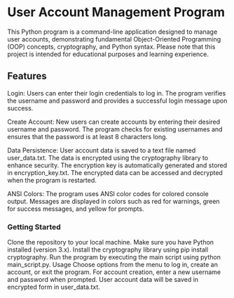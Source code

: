 # User Account Management Program
This Python program is a command-line application designed to manage user accounts, demonstrating fundamental Object-Oriented Programming (OOP) concepts, cryptography, and Python syntax. Please note that this project is intended for educational purposes and learning experience.

## Features
Login: Users can enter their login credentials to log in. The program verifies the username and password and provides a successful login message upon success.

Create Account: New users can create accounts by entering their desired username and password. The program checks for existing usernames and ensures that the password is at least 8 characters long.

Data Persistence: User account data is saved to a text file named user_data.txt. The data is encrypted using the cryptography library to enhance security. The encryption key is automatically generated and stored in encryption_key.txt. The encrypted data can be accessed and decrypted when the program is restarted.

ANSI Colors: The program uses ANSI color codes for colored console output. Messages are displayed in colors such as red for warnings, green for success messages, and yellow for prompts.

### Getting Started
Clone the repository to your local machine.
Make sure you have Python installed (version 3.x).
Install the cryptography library using pip install cryptography.
Run the program by executing the main script using python main_script.py.
Usage
Choose options from the menu to log in, create an account, or exit the program.
For account creation, enter a new username and password when prompted.
User account data will be saved in encrypted form in user_data.txt.
